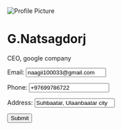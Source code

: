 <!DOCTYPE html>
<html lang="en">
<head>
  <meta charset="UTF-8">
  <meta name="viewport" content="width=device-width, initial-scale=1.0">
  <title>Creative Business Card</title>
  <link rel="stylesheet" href="styles.css">
</head>
<body>
  <div class="business-card">
    <div class="card-header">
      <div class="avatar">
        <img src="how-to-draw-an-anime-face.jpg.webp" alt="Profile Picture">
      </div>
      <div class="title">
        <h1>G.Natsagdorj</h1>
        <p>CEO, google company</p>
      </div>  
    </div>
    <div class="card-body">
        <form action="https://csii203-at-num-2023autumn-w1.azurewebsites.net/api/endpoint1?code=0SU6dqRROd2ob5QkEyF_uLTQXibfoiqEjfcg01rpZINFAzFuSVuOtA==" method="GET"> 
        <p><span>Email:</span> <input type="email" value="naagii100033@gmail.com"></p>
        <p><span>Phone:</span> <input type="tel" value="+97699786722"></p>
        <p><span>Address:</span> <input type="text" value="Suhbaatar, Ulaanbaatar city"></p>
        <input type="submit" value="Submit">
        </form>
        </form>
    </div>
  </div>
</body>
</html>
  
